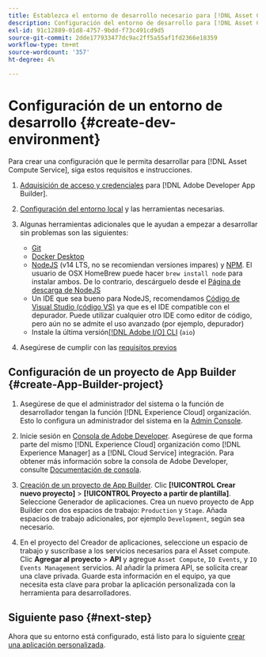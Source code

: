 ```yaml
---
title: Establezca el entorno de desarrollo necesario para [!DNL Asset Compute Service]
description: Configuración del entorno de desarrollo para [!DNL Asset Compute Service] para empezar a crear y probar código personalizado.
exl-id: 91c12889-01d8-4757-9bdd-f73c491cd9d5
source-git-commit: 2dde177933477dc9ac2ff5a55af1fd2366e18359
workflow-type: tm+mt
source-wordcount: '357'
ht-degree: 4%

---
```


# Configuración de un entorno de desarrollo {#create-dev-environment}

Para crear una configuración que le permita desarrollar para [!DNL Asset Compute Service], siga estos requisitos e instrucciones.

1. [Adquisición de acceso y credenciales](https://developer.adobe.com/app-builder/docs/getting_started/#acquire-access-and-credentials) para [!DNL Adobe Developer App Builder].

1. [Configuración del entorno local](https://developer.adobe.com/app-builder/docs/getting_started/#local-environment-set-up) y las herramientas necesarias.

1. Algunas herramientas adicionales que le ayudan a empezar a desarrollar sin problemas son las siguientes:

   * [Git](https://git-scm.com/)
   * [Docker Desktop](https://www.docker.com/get-started)
   * [NodeJS](https://nodejs.org) (v14 LTS, no se recomiendan versiones impares) y [NPM](https://www.npmjs.com). El usuario de OSX HomeBrew puede hacer `brew install node` para instalar ambos. De lo contrario, descárguelo desde el [Página de descarga de NodeJS](https://nodejs.org/en/)
   * Un IDE que sea bueno para NodeJS, recomendamos [Código de Visual Studio (código VS)](https://code.visualstudio.com) ya que es el IDE compatible con el depurador. Puede utilizar cualquier otro IDE como editor de código, pero aún no se admite el uso avanzado (por ejemplo, depurador)
   * Instale la última versión[[!DNL Adobe I/O] CLI](https://github.com/adobe/aio-cli) (`aio`)

   <!-- - install using `npm install -g @adobe/aio-cli@7.1.0` -->

1. Asegúrese de cumplir con las [requisitos previos](/help/understand-extensibility.md#prerequisites-and-provisioning)

<!--
>[!NOTE]
>
>For now, use [!DNL Adobe I/O] CLI v7.1.0 of and do not use [!DNL Adobe I/O] CLI v8.
-->

## Configuración de un proyecto de App Builder {#create-App-Builder-project}

1. Asegúrese de que el administrador del sistema o la función de desarrollador tengan la función [!DNL Experience Cloud] organización. Esto lo configura un administrador del sistema en la [Admin Console](https://adminconsole.adobe.com/overview).

1. Inicie sesión en [Consola de Adobe Developer](https://console.adobe.io/). Asegúrese de que forma parte del mismo [!DNL Experience Cloud] organización como [!DNL Experience Manager] as a [!DNL Cloud Service] integración. Para obtener más información sobre la consola de Adobe Developer, consulte [Documentación de consola](https://www.adobe.io/apis/experienceplatform/console/docs.html).

1. [Creación de un proyecto de App Builder](https://developer.adobe.com/app-builder/docs/getting_started/first_app/). Clic **[!UICONTROL Crear nuevo proyecto]** > **[!UICONTROL Proyecto a partir de plantilla]**. Seleccione Generador de aplicaciones. Crea un nuevo proyecto de App Builder con dos espacios de trabajo: `Production` y `Stage`. Añada espacios de trabajo adicionales, por ejemplo `Development`, según sea necesario.

1. En el proyecto del Creador de aplicaciones, seleccione un espacio de trabajo y suscríbase a los servicios necesarios para el Asset compute. Clic **Agregar al proyecto** > **API** y agregue `Asset Compute`, `IO Events`, y `IO Events Management` servicios. Al añadir la primera API, se solicita crear una clave privada. Guarde esta información en el equipo, ya que necesita esta clave para probar la aplicación personalizada con la herramienta para desarrolladores.

## Siguiente paso {#next-step}

Ahora que su entorno está configurado, está listo para lo siguiente [crear una aplicación personalizada](develop-custom-application.md).

<!-- More ideas:
 
* Any steps in the beginning that lead to gotchas later should be called out for caution? For example,
  * don't change some defaults initially
  * know risks when deviating from standard path
  * naming conventions to follow
  * Retrieve and format credentials (YAML file details)

TBD: When aio-cli v8 bugs are resolved, update the AIO CLI install command to remove v7.x reference and instruct users to use the latest version. See CQDOC-18346.

-->
